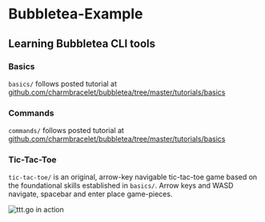 # Bubbletea-Example

## Learning Bubbletea CLI tools 

### Basics
```basics/``` follows posted tutorial at [github.com/charmbracelet/bubbletea/tree/master/tutorials/basics](https://www.github.com/charmbracelet/bubbletea/tree/master/tutorials/basics)

### Commands
```commands/``` follows posted tutorial at [github.com/charmbracelet/bubbletea/tree/master/tutorials/basics](https://www.github.com/charmbracelet/bubbletea/tree/master/tutorials/commands)

### Tic-Tac-Toe
```tic-tac-toe/``` is an original, arrow-key navigable tic-tac-toe game based on the foundational skills established in ```basics/```. Arrow keys and WASD navigate, spacebar and enter place game-pieces.

![ttt.go in action](images/tictactoe.gif)


